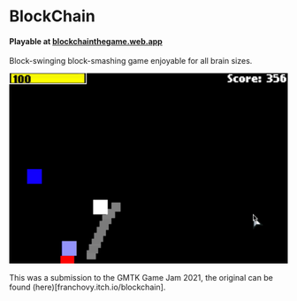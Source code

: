 # BlockChain

#### Playable at [blockchainthegame.web.app](blockchainthegame.web.app)

Block-swinging block-smashing game enjoyable for all brain sizes.

![Alt Text](https://github.com/Franchovy/BlockChain/blob/master/blockchain.gif)

This was a submission to the GMTK Game Jam 2021, the original can be found (here)[franchovy.itch.io/blockchain].

